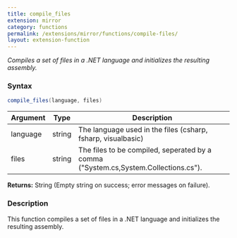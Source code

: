 ```yaml
---
title: compile_files
extension: mirror
category: functions
permalink: /extensions/mirror/functions/compile-files/
layout: extension-function
---
```


_Compiles a set of files in a .NET language and initializes the resulting assembly._

### Syntax ###
```cs
compile_files(language, files)
```

| Argument | Type | Description |
| --- | --- | --- |
| language | string | The language used in the files (csharp, fsharp, visualbasic) |
| files | string | The files to be compiled, seperated by a comma ("System.cs,System.Collections.cs"). |

**Returns:** String (Empty string on success; error messages on failure).

### Description

This function compiles a set of files in a .NET language and initializes the resulting assembly. 

